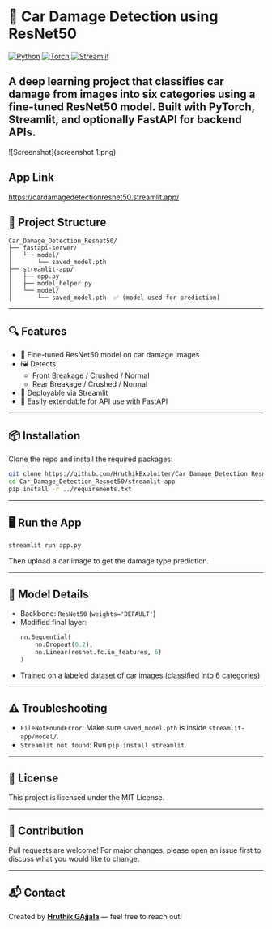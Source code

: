 # 🚗 Car Damage Detection using ResNet50

[![Python](https://img.shields.io/badge/Python-3.8%2B-blue)](https://www.python.org/)
[![Torch](https://img.shields.io/badge/PyTorch-ResNet50-red)](https://pytorch.org/)
[![Streamlit](https://img.shields.io/badge/Streamlit-Frontend-orange)](https://streamlit.io/)

A deep learning project that classifies car damage from images into six categories using a fine-tuned **ResNet50** model. Built with **PyTorch**, **Streamlit**, and optionally **FastAPI** for backend APIs.
---
![Screenshot](screenshot 1.png)
## App Link
https://cardamagedetectionresnet50.streamlit.app/

## 📂 Project Structure

```
Car_Damage_Detection_Resnet50/
├── fastapi-server/
│   └── model/
│       └── saved_model.pth
├── streamlit-app/
│   ├── app.py
│   ├── model_helper.py
│   └── model/
│       └── saved_model.pth  ✅ (model used for prediction)
```

---

## 🔍 Features

- 🔧 Fine-tuned ResNet50 model on car damage images
- 🖼️ Detects:
  - Front Breakage / Crushed / Normal
  - Rear Breakage / Crushed / Normal
- 🚀 Deployable via Streamlit
- 🔁 Easily extendable for API use with FastAPI

---

## 📦 Installation

Clone the repo and install the required packages:

```bash
git clone https://github.com/HruthikExploiter/Car_Damage_Detection_Resnet50.git
cd Car_Damage_Detection_Resnet50/streamlit-app
pip install -r ../requirements.txt
```

---

## 🖥️ Run the App

```bash
streamlit run app.py
```

Then upload a car image to get the damage type prediction.

---

## 🧠 Model Details

- Backbone: `ResNet50` (`weights='DEFAULT'`)
- Modified final layer:
  ```python
  nn.Sequential(
      nn.Dropout(0.2),
      nn.Linear(resnet.fc.in_features, 6)
  )
  ```
- Trained on a labeled dataset of car images (classified into 6 categories)

---

## ⚠️ Troubleshooting

- `FileNotFoundError`: Make sure `saved_model.pth` is inside `streamlit-app/model/`.
- `Streamlit not found`: Run `pip install streamlit`.

---

## 📄 License

This project is licensed under the MIT License.

---

## 🤝 Contribution

Pull requests are welcome! For major changes, please open an issue first to discuss what you would like to change.

---

## 📬 Contact

Created by **[Hruthik GAjjala](https://github.com/HruthikExploiter)** — feel free to reach out!

